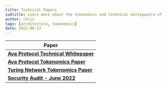 ```yaml
---
title: Technical Papers
subtitle: Learn more about the tokenomics and technical whitepapers of both Turing and Ava Protocol Networks
author: chris
tags: [architecture, tokenomics]
date: 2022-09-13
---
```


| Paper                                                                                        |
| -------------------------------------------------------------------------------------------- |
| [**Ava Protocol Technical Whitepaper**](/papers/ava_whitepaper.pdf)                               |
| [**Ava Protocol Tokenomics Paper**](/papers/ava_tokenomics_paper.pdf)                             |
| [**Turing Network Tokenomics Paper**](/papers/turing_tokenomics_paper.pdf)                       |
| [**Security Audit - June 2022**](/papers/SlowMist.Audit.Report.-.Turing.Network.-.June.2022.pdf) |